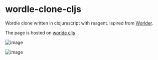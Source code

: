 # wordle-clone-cljs

Wordle clone written in clojurescript with reagent. Ispired from [Worlder](https://www.nytimes.com/games/wordle/index.html).


The page is hosted on [worlde cljs](https://sabin-gurung.github.io/wordle-clone-cljs/)


![image](https://user-images.githubusercontent.com/25685062/169722569-307d8175-a6d7-413d-8e13-ba2ef566b449.png)


![image](https://user-images.githubusercontent.com/25685062/169722586-e1f3dbac-d118-482e-809b-557b9b65c34e.png)

